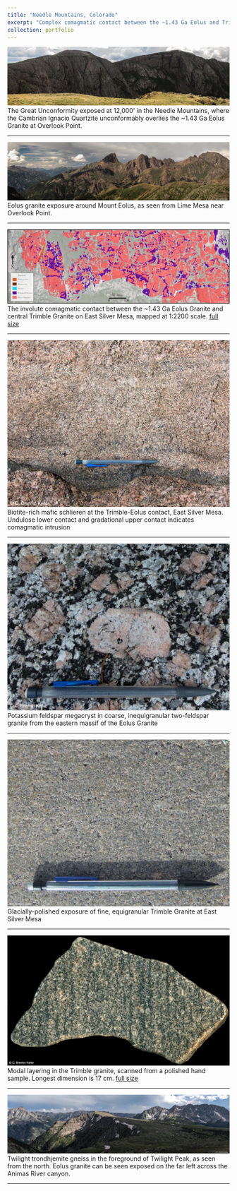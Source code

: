 ```yaml
---
title: "Needle Mountains, Colorado"
excerpt: "Complex comagmatic contact between the ~1.43 Ga Eolus and Trimble granites.<br/><a href='/portfolio/105-needle-mountains-2014/'><img src='/images/EaMapSmall.jpg'></a>"
collection: portfolio
---
```


<a href='/images/Eolus1.jpg'><img src='/images/Eolus1.jpg'></a>
The Great Unconformity exposed at 12,000' in the Needle Mountains, where the Cambrian Ignacio Quartzite unconformably overlies the ~1.43 Ga Eolus Granite at Overlook Point.

---

<a href='/images/Eolus2.jpg'><img src='/images/Eolus2.jpg'></a>
Eolus granite exposure around Mount Eolus, as seen from Lime Mesa near Overlook Point.

---

<a href='/images/EaMapSmall.jpg'><img src='/images/EaMapSmall.jpg'></a> 
The involute comagmatic contact between the ~1.43 Ga Eolus Granite and central Trimble Granite on East Silver Mesa, mapped at 1:2200 scale. <a href='/images/EaMap.jpg'>full size</a> 

---

<a href='/images/TrimbleEolus.jpg'><img src='/images/TrimbleEolus.jpg'></a> 
Biotite-rich mafic schlieren at the Trimble-Eolus contact, East Silver Mesa. Undulose lower contact and gradational upper contact indicates comagmatic intrusion

---

<a href='/images/EEolus.jpg'><img src='/images/EEolus.jpg'></a> 
Potassium feldspar megacryst in coarse, inequigranular two-feldspar granite from the eastern massif of the Eolus Granite

---

<a href='/images/Trimble1.jpg'><img src='/images/Trimble1.jpg'></a> 
Glacially-polished exposure of fine, equigranular Trimble Granite at East Silver Mesa

---

<a href='/images/TrimbleModalLayeringSmall.jpg'><img src='/images/TrimbleModalLayeringSmall.jpg'></a> 
Modal layering in the Trimble granite, scanned from a polished hand sample. Longest dimension is 17 cm. <a href='/images/TrimbleModalLayering.jpg'>full size</a> 

---

<a href='/images/Twilight1.jpg'><img src='/images/Twilight1.jpg'></a>
Twilight trondhjemite gneiss in the foreground of Twilight Peak, as seen from the north. Eolus granite can be seen exposed on the far left across the Animas River canyon.

---

